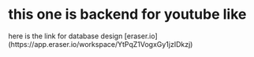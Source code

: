 # this one is backend for youtube like 

<p>here is the link for database design [eraser.io](https://app.eraser.io/workspace/YtPqZ1VogxGy1jzIDkzj)</p>

